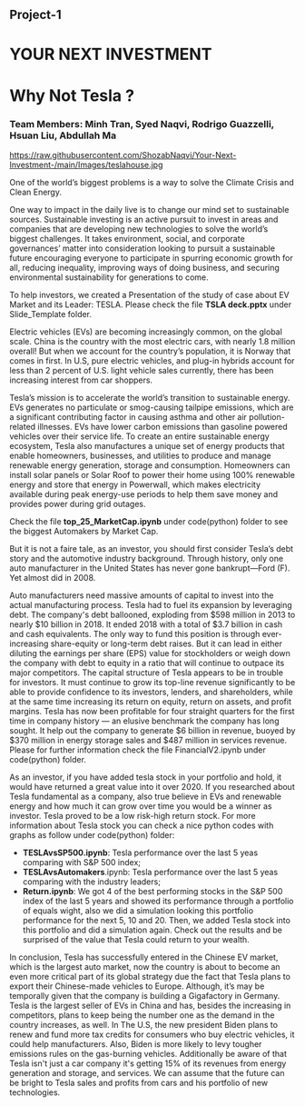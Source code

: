 ## Project-1

# YOUR NEXT INVESTMENT

# Why Not Tesla ?

### Team Members: Minh Tran, Syed Naqvi, Rodrigo Guazzelli, Hsuan Liu, Abdullah Ma

https://raw.githubusercontent.com/ShozabNaqvi/Your-Next-Investment-/main/Images/teslahouse.jpg

One of the world’s biggest problems is a way to solve the Climate Crisis and Clean Energy.

One way to impact in the daily live is to change our mind set to sustainable sources. Sustainable investing is an active pursuit to invest in areas and companies that are developing new technologies to solve the world’s biggest challenges. It takes environment, social, and corporate governances’ matter into consideration looking to pursuit a sustainable future encouraging everyone to participate in spurring economic growth for all, reducing inequality, improving ways of doing business, and securing environmental sustainability for generations to come.

To help investors, we created a Presentation of the study of case about EV Market and its Leader: TESLA. Please check the file **TSLA deck.pptx** under Slide_Template folder.

Electric vehicles (EVs) are becoming increasingly common, on the global scale. China is the country with the most electric cars, with nearly 1.8 million overall! But when we account for the country’s population, it is Norway that comes in first. In U.S, pure electric vehicles, and plug-in hybrids account for less than 2 percent of U.S. light vehicle sales currently, there has been increasing interest from car shoppers.

Tesla’s mission is to accelerate the world’s transition to sustainable energy. EVs generates no particulate or smog-causing tailpipe emissions, which are a significant contributing factor in causing asthma and other air pollution-related illnesses. EVs have lower carbon emissions than gasoline powered vehicles over their service life. To create an entire sustainable energy ecosystem, Tesla also manufactures a unique set of energy products that enable homeowners, businesses, and utilities to produce and manage renewable energy generation, storage and consumption. Homeowners can install solar panels or Solar Roof to power their home using 100% renewable energy and store that energy in Powerwall, which makes electricity available during peak energy-use periods to help them save money and provides power during grid outages. 

Check the file **top_25_MarketCap.ipynb** under code(python) folder to see the biggest Automakers by Market Cap.

But it is not a faire tale, as an investor, you should first consider Tesla’s debt story and the automotive industry background. Through history, only one auto manufacturer in the United States has never gone bankrupt—Ford (F). Yet almost did in 2008.

Auto manufacturers need massive amounts of capital to invest into the actual manufacturing process. Tesla had to fuel its expansion by leveraging debt. The company's debt ballooned, exploding from $598 million in 2013 to nearly $10 billion in 2018. It ended 2018 with a total of $3.7 billion in cash and cash equivalents.
The only way to fund this position is through ever-increasing share-equity or long-term debt raises. But it can lead in either diluting the earnings per share (EPS) value for stockholders or weigh down the company with debt to equity in a ratio that will continue to outpace its major competitors. The capital structure of Tesla appears to be in trouble for investors. It must continue to grow its top-line revenue significantly to be able to provide confidence to its investors, lenders, and shareholders, while at the same time increasing its return on equity, return on assets, and profit margins. Tesla has now been profitable for four straight quarters for the first time in company history — an elusive benchmark the company has long sought. It help out the company to generate $6 billion in revenue, buoyed by $370 million in energy storage sales and $487 million in services revenue. Please for further information check the file FinancialV2.ipynb under code(python) folder.

As an investor, if you have added tesla stock in your portfolio and hold, it would have returned a great value into it over 2020. If you researched about Tesla fundamental as a company, also true believe in EVs and renewable energy and how much it can grow over time you would be a winner as investor. Tesla proved to be a low risk-high return stock. For more information about Tesla stock you can check a nice python codes with graphs as follow under code(python) folder:
* **TESLAvsSP500.ipynb**: Tesla performance over the last 5 yeas comparing with S&P 500 index;
* **TESLAvsAutomakers**.ipynb: Tesla performance over the last 5 yeas comparing with the industry leaders;
* **Return.ipynb**: We got 4 of the best performing stocks in the S&P 500 index of the last 5 years and showed its performance through a portfolio of equals wight, also we did a simulation looking this portfolio performance for the next 5, 10 and 20. Then, we added Tesla stock into this portfolio and did a simulation again. Check out the results and be surprised of the value that Tesla could return to your wealth.

In conclusion, Tesla has successfully entered in the Chinese EV market, which is the largest auto market, now the country is about to become an even more critical part of its global strategy due the fact that Tesla plans to export their Chinese-made vehicles to Europe. Although, it’s may be temporally given that the company is building a Gigafactory in Germany. Tesla is the largest seller of EVs in China and has, besides the increasing in competitors, plans to keep being the number one as the demand in the country increases, as well. In The U.S, the new president Biden plans to renew and fund more tax credits for consumers who buy electric vehicles, it could help manufacturers. Also, Biden is more likely to levy tougher emissions rules on the gas-burning vehicles. Additionally be aware of that Tesla isn't just a car company it's getting 15% of its revenues from energy generation and storage, and services. We can assume that the future can be bright to Tesla sales and profits from cars and his portfolio of new technologies. 








